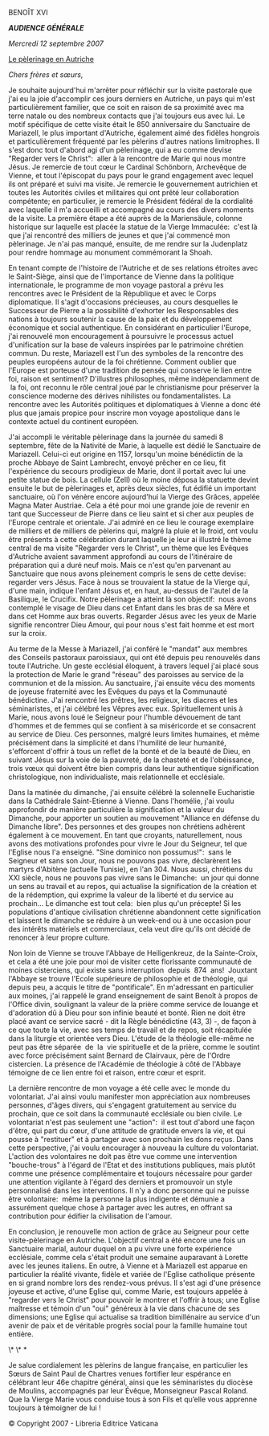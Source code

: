 BENOÎT XVI

***AUDIENCE GÉNÉRALE***

*Mercredi 12 septembre 2007*

[Le pèlerinage en Autriche](/content/benedict-xvi/fr/travels/2007/index_austria.html)

*Chers frères et sœurs,*

Je souhaite aujourd'hui m'arrêter pour réfléchir sur la visite pastorale que j'ai eu la joie d'accomplir ces jours derniers en Autriche, un pays qui m'est particulièrement familier, que ce soit en raison de sa proximité avec ma terre natale ou des nombreux contacts que j'ai toujours eus avec lui. Le motif spécifique de cette visite était le 850 anniversaire du Sanctuaire de Mariazell, le plus important d'Autriche, également aimé des fidèles hongrois et particulièrement fréquenté par les pèlerins d'autres nations limitrophes. Il s'est donc tout d'abord agi d'un pèlerinage, qui a eu comme devise "Regarder vers le Christ":  aller à la rencontre de Marie qui nous montre Jésus. Je remercie de tout cœur le Cardinal Schönborn, Archevêque de Vienne, et tout l'épiscopat du pays pour le grand engagement avec lequel ils ont préparé et suivi ma visite. Je remercie le gouvernement autrichien et toutes les Autorités civiles et militaires qui ont prêté leur collaboration compétente; en particulier, je remercie le Président fédéral de la cordialité avec laquelle il m'a accueilli et accompagné au cours des divers moments de la visite. La première étape a été auprès de la Mariensäule, colonne historique sur laquelle est placée la statue de la Vierge Immaculée:  c'est là que j'ai rencontré des milliers de jeunes et que j'ai commencé mon pèlerinage. Je n'ai pas manqué, ensuite, de me rendre sur la Judenplatz pour rendre hommage au monument commémorant la Shoah.

En tenant compte de l'histoire de l'Autriche et de ses relations étroites avec le Saint-Siège, ainsi que de l'importance de Vienne dans la politique internationale, le programme de mon voyage pastoral a prévu les rencontres avec le Président de la République et avec le Corps diplomatique. Il s'agit d'occasions précieuses, au cours desquelles le Successeur de Pierre a la possibilité d'exhorter les Responsables des nations à toujours soutenir la cause de la paix et du développement économique et social authentique. En considérant en particulier l'Europe, j'ai renouvelé mon encouragement à poursuivre le processus actuel d'unification sur la base de valeurs inspirées par le patrimoine chrétien commun. Du reste, Mariazell est l'un des symboles de la rencontre des peuples européens autour de la foi chrétienne. Comment oublier que l'Europe est porteuse d'une tradition de pensée qui conserve le lien entre foi, raison et sentiment? D'illustres philosophes, même indépendamment de  la foi, ont reconnu le rôle central joué par le christianisme pour préserver la conscience moderne des dérives nihilistes ou fondamentalistes. La rencontre avec les Autorités politiques et diplomatiques à Vienne a donc été plus que jamais propice pour inscrire mon voyage apostolique dans le contexte actuel du continent européen.

J'ai accompli le véritable pèlerinage dans la journée du samedi 8 septembre, fête de la Nativité de Marie, à laquelle est dédié le Sanctuaire de Mariazell. Celui-ci eut origine en 1157, lorsqu'un moine bénédictin de la proche Abbaye de Saint Lambrecht, envoyé prêcher en ce lieu, fit l'expérience du secours prodigieux de Marie, dont il portait avec lui une petite statue de bois. La cellule (Zell) où le moine déposa la statuette devint ensuite le but de pèlerinages et, après deux siècles, fut édifié un important sanctuaire, où l'on vénère encore aujourd'hui la Vierge des Grâces, appelée Magna Mater Austriae. Cela a été pour moi une grande joie de revenir en tant que Successeur de Pierre dans ce lieu saint et si cher aux peuples de l'Europe centrale et orientale. J'ai admiré en ce lieu le courage exemplaire de milliers et de milliers de pèlerins qui, malgré la pluie et le froid, ont voulu être présents à cette célébration durant laquelle je leur ai illustré le thème central de ma visite "Regarder vers le Christ", un thème que les Evêques d'Autriche avaient savamment approfondi au cours de l'itinéraire de préparation qui a duré neuf mois. Mais ce n'est qu'en parvenant au Sanctuaire que nous avons pleinement compris le sens de cette devise:  regarder vers Jésus. Face à nous se trouvaient la statue de la Vierge qui, d'une main, indique l'enfant Jésus et, en haut, au-dessus de l'autel de la Basilique, le Crucifix. Notre pèlerinage a atteint là son objectif:  nous avons contemplé le visage de Dieu dans cet Enfant dans les bras de sa Mère et dans cet Homme aux bras ouverts. Regarder Jésus avec les yeux de Marie signifie rencontrer Dieu Amour, qui pour nous s'est fait homme et est mort sur la croix.

Au terme de la Messe à Mariazell, j'ai conféré le "mandat" aux membres des Conseils pastoraux paroissiaux, qui ont été depuis peu renouvelés dans toute l'Autriche. Un geste ecclésial éloquent, à travers lequel j'ai placé sous la protection de Marie le grand "réseau" des paroisses au service de la communion et de la mission. Au sanctuaire, j'ai ensuite vécu des moments de joyeuse fraternité avec les Evêques du pays et la Communauté bénédictine. J'ai rencontré les prêtres, les religieux, les diacres et les séminaristes, et j'ai célébré les Vêpres avec eux. Spirituellement unis à Marie, nous avons loué le Seigneur pour l'humble dévouement de tant d'hommes et de femmes qui se confient à sa miséricorde et se consacrent au service de Dieu. Ces personnes, malgré leurs limites humaines, et même précisément dans la simplicité et dans l'humilité de leur humanité, s'efforcent d'offrir à tous un reflet de la bonté et de la beauté de Dieu, en suivant Jésus sur la voie de la pauvreté, de la chasteté et de l'obéissance, trois vœux qui doivent être bien compris dans leur authentique signification christologique, non individualiste, mais relationnelle et ecclésiale.

Dans la matinée du dimanche, j'ai ensuite célébré la solennelle Eucharistie dans la Cathédrale Saint-Etienne à Vienne. Dans l'homélie, j'ai voulu approfondir de manière particulière la signification et la valeur du Dimanche, pour apporter un soutien au mouvement "Alliance en défense du Dimanche libre". Des personnes et des groupes non chrétiens adhèrent également à ce mouvement. En tant que croyants, naturellement, nous avons des motivations profondes pour vivre le Jour du Seigneur, tel que l'Eglise nous l'a enseigné. "Sine dominico non possumus!":  sans le Seigneur et sans son Jour, nous ne pouvons pas vivre, déclarèrent les martyrs d'Abitène (actuelle Tunisie), en l'an 304. Nous aussi, chrétiens du XXI siècle, nous ne pouvons pas vivre sans le Dimanche:  un jour qui donne un sens au travail et au repos, qui actualise la signification de la création et de la rédemption, qui exprime la valeur de la liberté et du service au prochain... Le dimanche est tout cela:  bien plus qu'un précepte! Si les populations d'antique civilisation chrétienne abandonnent cette signification et laissent le dimanche se réduire à un week-end ou à une occasion pour des intérêts matériels et commerciaux, cela veut dire qu'ils ont décidé de renoncer à leur propre culture.

Non loin de Vienne se trouve l'Abbaye de Heiligenkreuz, de la Sainte-Croix, et cela a été une joie pour moi de visiter cette florissante communauté de moines cisterciens, qui existe sans interruption  depuis  874  ans!  Jouxtant l'Abbaye se trouve l'Ecole supérieure de philosophie et de théologie, qui depuis peu, a acquis le titre de "pontificale". En m'adressant en particulier aux moines, j'ai rappelé le grand enseignement de saint Benoît à propos de l'Office divin, soulignant la valeur de la prière comme service de louange et d'adoration dû à Dieu pour son infinie beauté et bonté. Rien ne doit être placé avant ce service sacré - dit la Règle bénédictine (43, 3) -, de façon à ce que toute la vie, avec ses temps de travail et de repos, soit récapitulée dans la liturgie et orientée vers Dieu. L'étude de la théologie elle-même ne peut pas être séparée  de  la  vie spirituelle et de la prière, comme le soutint avec force précisément saint Bernard de Clairvaux, père de l'Ordre cistercien. La présence de l'Académie de théologie à côté de l'Abbaye témoigne de ce lien entre foi et raison, entre cœur et esprit.

La dernière rencontre de mon voyage a été celle avec le monde du volontariat. J'ai ainsi voulu manifester mon appréciation aux nombreuses personnes, d'âges divers, qui s'engagent gratuitement au service du prochain, que ce soit dans la communauté ecclésiale ou bien civile. Le volontariat n'est pas seulement une "action":  il est tout d'abord une façon d'être, qui part du cœur, d'une attitude de gratitude envers la vie, et qui pousse à "restituer" et à partager avec son prochain les dons reçus. Dans cette perspective, j'ai voulu encourager à nouveau la culture du volontariat. L'action des volontaires ne doit pas être vue comme une intervention "bouche-trous" à l'égard de l'Etat et des institutions publiques, mais plutôt comme une présence complémentaire et toujours nécessaire pour garder une attention vigilante à l'égard des derniers et promouvoir un style personnalisé dans les interventions. Il n'y a donc personne qui ne puisse être volontaire:  même la personne la plus indigente et démunie a assurément quelque chose à partager avec les autres, en offrant sa contribution pour édifier la civilisation de l'amour.

En conclusion, je renouvelle mon action de grâce au Seigneur pour cette visite-pèlerinage en Autriche. L'objectif central a été encore une fois un Sanctuaire marial, autour duquel on a pu vivre une forte expérience ecclésiale, comme cela s'était produit une semaine auparavant à Lorette avec les jeunes italiens. En outre, à Vienne et à Mariazell est apparue en particulier la réalité vivante, fidèle et variée de l'Eglise catholique présente en si grand nombre lors des rendez-vous prévus. Il s'est agi d'une présence joyeuse et active, d'une Eglise qui, comme Marie, est toujours appelée à "regarder vers le Christ" pour pouvoir le montrer et l'offrir à tous; une Eglise maîtresse et témoin d'un "oui" généreux à la vie dans chacune de ses dimensions; une Eglise qui actualise sa tradition bimillénaire au service d'un avenir de paix et de véritable progrès social pour la famille humaine tout entière.

\\* \\* \*

Je salue cordialement les pèlerins de langue française, en particulier les Sœurs de Saint Paul de Chartres venues fortifier leur espérance en célébrant leur 46e chapitre général, ainsi que les séminaristes du diocèse de Moulins, accompagnés par leur Évêque, Monseigneur Pascal Roland. Que la Vierge Marie vous conduise tous à son Fils et qu’elle vous apprenne toujours à témoigner de lui !

© Copyright 2007 - Libreria Editrice Vaticana